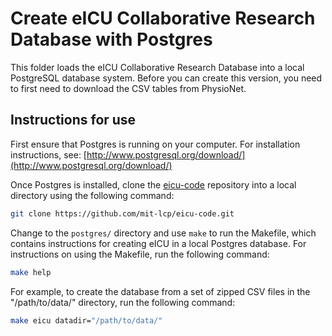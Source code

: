 # Create eICU Collaborative Research Database with Postgres

This folder loads the eICU Collaborative Research Database into a local PostgreSQL database system. Before you can create this version, you need to first need to download the CSV tables from PhysioNet.

## Instructions for use

First ensure that Postgres is running on your computer. For installation instructions, see: [http://www.postgresql.org/download/](http://www.postgresql.org/download/)

Once Postgres is installed, clone the [eicu-code](https://github.com/mit-lcp/eicu-code) repository into a local directory using the following command:

``` bash
git clone https://github.com/mit-lcp/eicu-code.git
```

Change to the ```postgres/``` directory and use ```make``` to run the Makefile, which contains instructions for creating eICU in a local Postgres database. For instructions on using the Makefile, run the following command:

``` bash
make help
```

For example, to create the database from a set of zipped CSV files in the "/path/to/data/" directory, run the following command:

``` bash
make eicu datadir="/path/to/data/"
```
